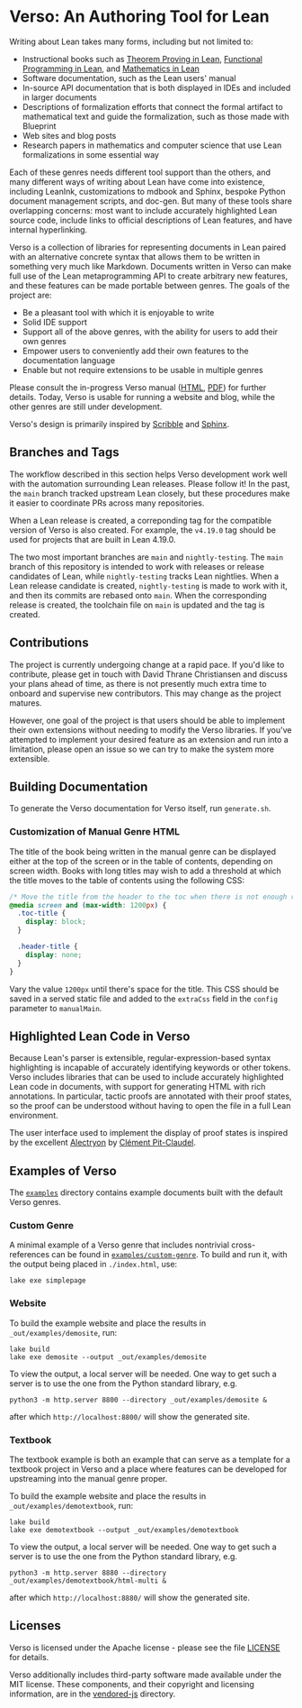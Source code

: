 # Verso: An Authoring Tool for Lean

Writing about Lean takes many forms, including but not limited to:

 * Instructional books such as [Theorem Proving in Lean](https://lean-lang.org/theorem_proving_in_lean4/), [Functional Programming in Lean](https://lean-lang.org/functional_programming_in_lean/), and [Mathematics in Lean](https://leanprover-community.github.io/mathematics_in_lean/index.html)
 * Software documentation, such as the Lean users' manual
 * In-source API documentation that is both displayed in IDEs and included in larger documents
 * Descriptions of formalization efforts that connect the formal artifact to mathematical text and guide the formalization, such as those made with Blueprint
 * Web sites and blog posts
 * Research papers in mathematics and computer science that use Lean formalizations in some essential way

Each of these genres needs different tool support than the others, and
many different ways of writing about Lean have come into existence,
including LeanInk, customizations to mdbook and Sphinx, bespoke Python
document management scripts, and doc-gen. But many of these tools share
overlapping concerns: most want to include accurately highlighted
Lean source code, include links to official descriptions of Lean
features, and have internal hyperlinking.

Verso is a collection of libraries for representing documents in Lean
paired with an alternative concrete syntax that allows them to be
written in something very much like Markdown. Documents written in
Verso can make full use of the Lean metaprogramming API to create
arbitrary new features, and these features can be made portable
between genres. The goals of the project are:

 * Be a pleasant tool with which it is enjoyable to write
 * Solid IDE support
 * Support all of the above genres, with the ability for users to add their own genres
 * Empower users to conveniently add their own features to the documentation language
 * Enable but not require extensions to be usable in multiple genres

Please consult the in-progress Verso manual
([HTML](https://github.com/leanprover/verso/releases/download/latest/html-single-page.zip),
[PDF](https://github.com/leanprover/verso/releases/download/latest/manual.pdf))
for further details. Today, Verso is usable for running a website and
blog, while the other genres are still under development.

Verso's design is primarily inspired by
[Scribble](https://docs.racket-lang.org/scribble/index.html) and
[Sphinx](https://www.sphinx-doc.org/en/master/).

## Branches and Tags

The workflow described in this section helps Verso development work
well with the automation surrounding Lean releases. Please follow it!
In the past, the `main` branch tracked upstream Lean closely, but
these procedures make it easier to coordinate PRs across many
repositories.

When a Lean release is created, a correponding tag for the compatible
version of Verso is also created. For example, the `v4.19.0` tag
should be used for projects that are built in Lean 4.19.0.

The two most important branches are `main` and `nightly-testing`. The
`main` branch of this repository is intended to work with releases or
release candidates of Lean, while `nightly-testing` tracks Lean
nightlies. When a Lean release candidate is created, `nightly-testing`
is made to work with it, and then its commits are rebased onto `main`.
When the corresponding release is created, the toolchain file on
`main` is updated and the tag is created.

## Contributions

The project is currently undergoing change at a rapid pace. If you'd
like to contribute, please get in touch with David Thrane Christiansen
and discuss your plans ahead of time, as there is not presently much
extra time to onboard and supervise new contributors. This may change
as the project matures.

However, one goal of the project is that users should be able to
implement their own extensions without needing to modify the Verso
libraries. If you've attempted to implement your desired feature as an
extension and run into a limitation, please open an issue so we can
try to make the system more extensible.

## Building Documentation

To generate the Verso documentation for Verso itself, run `generate.sh`.

### Customization of Manual Genre HTML

The title of the book being written in the manual genre can be displayed
either at the top of the screen or in the table of contents, depending on
screen width. Books with long titles may wish to add a threshold at which
the title moves to the table of contents using the following CSS:

```css
/* Move the title from the header to the toc when there is not enough room. */
@media screen and (max-width: 1200px) {
  .toc-title {
    display: block;
  }

  .header-title {
    display: none;
  }
}
```

Vary the value `1200px` until there's space for the title. This CSS should be
saved in a served static file and added to the `extraCss` field in the `config`
parameter to `manualMain`.

## Highlighted Lean Code in Verso

Because Lean's parser is extensible, regular-expression-based syntax
highlighting is incapable of accurately identifying keywords or other
tokens. Verso includes libraries that can be used to include accurately
highlighted Lean code in documents, with support for generating HTML
with rich annotations. In particular, tactic proofs are annotated with
their proof states, so the proof can be understood without having to
open the file in a full Lean environment.

The user interface used to implement the display of proof states is
inspired by the excellent [Alectryon](https://github.com/cpitclaudel/alectryon)
by [Clément Pit-Claudel](https://pit-claudel.fr/clement/).

## Examples of Verso

The [`examples`](./examples) directory contains example documents
built with the default Verso genres.

### Custom Genre

A minimal example of a Verso genre that includes nontrivial
cross-references can be found in
[`examples/custom-genre`](./examples/custom-genre). To build and run
it, with the output being placed in `./index.html`, use:

```
lake exe simplepage
```

### Website

To build the example website and place the results in
`_out/examples/demosite`, run:
```
lake build
lake exe demosite --output _out/examples/demosite
```

To view the output, a local server will be needed. One way to get such
a server is to use the one from the Python standard library, e.g.
```
python3 -m http.server 8800 --directory _out/examples/demosite &
```
after which `http://localhost:8800/` will show the generated site.

### Textbook

The textbook example is both an example that can serve as a template for a
textbook project in Verso and a place where features can be developed
for upstreaming into the manual genre proper.

To build the example website and place the results in
`_out/examples/demotextbook`, run:
```
lake build
lake exe demotextbook --output _out/examples/demotextbook
```

To view the output, a local server will be needed. One way to get such
a server is to use the one from the Python standard library, e.g.
```
python3 -m http.server 8880 --directory _out/examples/demotextbook/html-multi &
```
after which `http://localhost:8880/` will show the generated site.

## Licenses

Verso is licensed under the Apache license - please see the file [LICENSE](./LICENSE) for details.

Verso additionally includes third-party software made available under the MIT
license. These components, and their copyright and licensing information, are
in the [vendored-js](./vendored-js/) directory.
